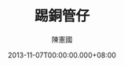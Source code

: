 ---
issue: 44
title: 踢銅管仔
author: 陳憲國
date: 2013-11-07T00:00:00.000+08:00
topic: 懷想
difficulty: 2
wikidata: Q98095383
wikidata_link: https://www.wikidata.org/wiki/Q98095383
---